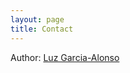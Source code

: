 ```yaml
---
layout: page
title: Contact
---
```


Author: [Luz Garcia-Alonso](mailto:luzgarciaalonso@gmail.com) 
